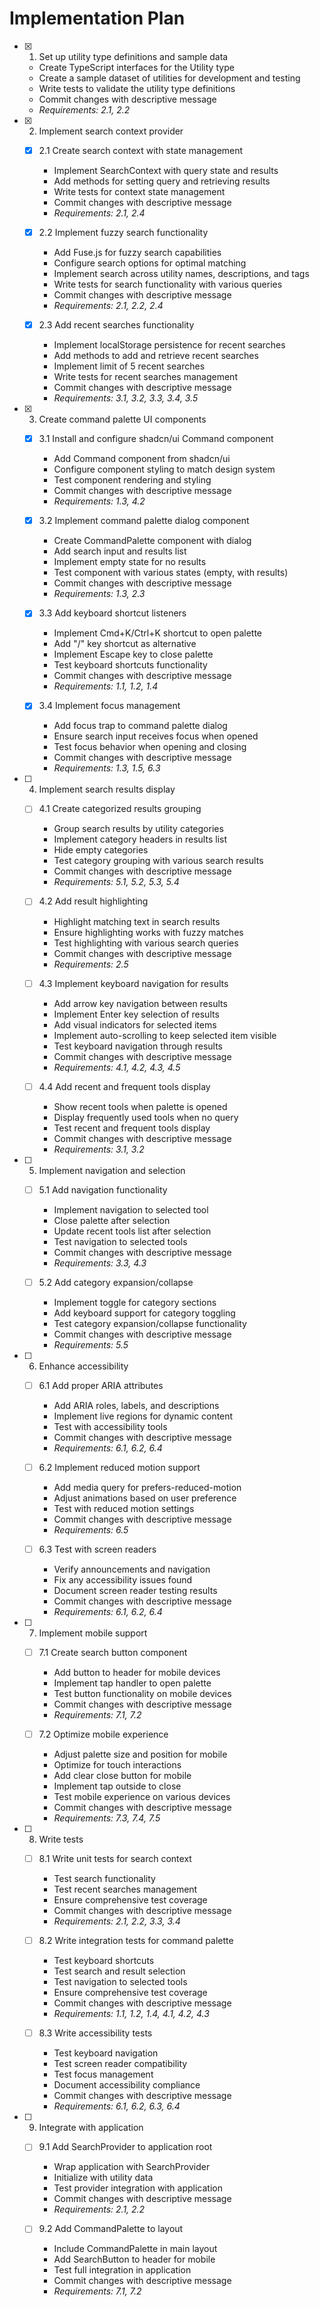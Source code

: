 # Implementation Plan

- [x] 1. Set up utility type definitions and sample data

  - Create TypeScript interfaces for the Utility type
  - Create a sample dataset of utilities for development and testing
  - Write tests to validate the utility type definitions
  - Commit changes with descriptive message
  - _Requirements: 2.1, 2.2_

- [x] 2. Implement search context provider

  - [x] 2.1 Create search context with state management

    - Implement SearchContext with query state and results
    - Add methods for setting query and retrieving results
    - Write tests for context state management
    - Commit changes with descriptive message
    - _Requirements: 2.1, 2.4_

  - [x] 2.2 Implement fuzzy search functionality

    - Add Fuse.js for fuzzy search capabilities
    - Configure search options for optimal matching
    - Implement search across utility names, descriptions, and tags
    - Write tests for search functionality with various queries
    - Commit changes with descriptive message
    - _Requirements: 2.1, 2.2, 2.4_

  - [x] 2.3 Add recent searches functionality

    - Implement localStorage persistence for recent searches
    - Add methods to add and retrieve recent searches
    - Implement limit of 5 recent searches
    - Write tests for recent searches management
    - Commit changes with descriptive message
    - _Requirements: 3.1, 3.2, 3.3, 3.4, 3.5_

- [x] 3. Create command palette UI components

  - [x] 3.1 Install and configure shadcn/ui Command component

    - Add Command component from shadcn/ui
    - Configure component styling to match design system
    - Test component rendering and styling
    - Commit changes with descriptive message
    - _Requirements: 1.3, 4.2_

  - [x] 3.2 Implement command palette dialog component

    - Create CommandPalette component with dialog
    - Add search input and results list
    - Implement empty state for no results
    - Test component with various states (empty, with results)
    - Commit changes with descriptive message
    - _Requirements: 1.3, 2.3_

  - [x] 3.3 Add keyboard shortcut listeners

    - Implement Cmd+K/Ctrl+K shortcut to open palette
    - Add "/" key shortcut as alternative
    - Implement Escape key to close palette
    - Test keyboard shortcuts functionality
    - Commit changes with descriptive message
    - _Requirements: 1.1, 1.2, 1.4_

  - [x] 3.4 Implement focus management
    - Add focus trap to command palette dialog
    - Ensure search input receives focus when opened
    - Test focus behavior when opening and closing
    - Commit changes with descriptive message
    - _Requirements: 1.3, 1.5, 6.3_

- [ ] 4. Implement search results display

  - [ ] 4.1 Create categorized results grouping

    - Group search results by utility categories
    - Implement category headers in results list
    - Hide empty categories
    - Test category grouping with various search results
    - Commit changes with descriptive message
    - _Requirements: 5.1, 5.2, 5.3, 5.4_

  - [ ] 4.2 Add result highlighting

    - Highlight matching text in search results
    - Ensure highlighting works with fuzzy matches
    - Test highlighting with various search queries
    - Commit changes with descriptive message
    - _Requirements: 2.5_

  - [ ] 4.3 Implement keyboard navigation for results

    - Add arrow key navigation between results
    - Implement Enter key selection of results
    - Add visual indicators for selected items
    - Implement auto-scrolling to keep selected item visible
    - Test keyboard navigation through results
    - Commit changes with descriptive message
    - _Requirements: 4.1, 4.2, 4.3, 4.5_

  - [ ] 4.4 Add recent and frequent tools display
    - Show recent tools when palette is opened
    - Display frequently used tools when no query
    - Test recent and frequent tools display
    - Commit changes with descriptive message
    - _Requirements: 3.1, 3.2_

- [ ] 5. Implement navigation and selection

  - [ ] 5.1 Add navigation functionality

    - Implement navigation to selected tool
    - Close palette after selection
    - Update recent tools list after selection
    - Test navigation to selected tools
    - Commit changes with descriptive message
    - _Requirements: 3.3, 4.3_

  - [ ] 5.2 Add category expansion/collapse
    - Implement toggle for category sections
    - Add keyboard support for category toggling
    - Test category expansion/collapse functionality
    - Commit changes with descriptive message
    - _Requirements: 5.5_

- [ ] 6. Enhance accessibility

  - [ ] 6.1 Add proper ARIA attributes

    - Add ARIA roles, labels, and descriptions
    - Implement live regions for dynamic content
    - Test with accessibility tools
    - Commit changes with descriptive message
    - _Requirements: 6.1, 6.2, 6.4_

  - [ ] 6.2 Implement reduced motion support

    - Add media query for prefers-reduced-motion
    - Adjust animations based on user preference
    - Test with reduced motion settings
    - Commit changes with descriptive message
    - _Requirements: 6.5_

  - [ ] 6.3 Test with screen readers
    - Verify announcements and navigation
    - Fix any accessibility issues found
    - Document screen reader testing results
    - Commit changes with descriptive message
    - _Requirements: 6.1, 6.2, 6.4_

- [ ] 7. Implement mobile support

  - [ ] 7.1 Create search button component

    - Add button to header for mobile devices
    - Implement tap handler to open palette
    - Test button functionality on mobile devices
    - Commit changes with descriptive message
    - _Requirements: 7.1, 7.2_

  - [ ] 7.2 Optimize mobile experience
    - Adjust palette size and position for mobile
    - Optimize for touch interactions
    - Add clear close button for mobile
    - Implement tap outside to close
    - Test mobile experience on various devices
    - Commit changes with descriptive message
    - _Requirements: 7.3, 7.4, 7.5_

- [ ] 8. Write tests

  - [ ] 8.1 Write unit tests for search context

    - Test search functionality
    - Test recent searches management
    - Ensure comprehensive test coverage
    - Commit changes with descriptive message
    - _Requirements: 2.1, 2.2, 3.3, 3.4_

  - [ ] 8.2 Write integration tests for command palette

    - Test keyboard shortcuts
    - Test search and result selection
    - Test navigation to selected tools
    - Ensure comprehensive test coverage
    - Commit changes with descriptive message
    - _Requirements: 1.1, 1.2, 1.4, 4.1, 4.2, 4.3_

  - [ ] 8.3 Write accessibility tests
    - Test keyboard navigation
    - Test screen reader compatibility
    - Test focus management
    - Document accessibility compliance
    - Commit changes with descriptive message
    - _Requirements: 6.1, 6.2, 6.3, 6.4_

- [ ] 9. Integrate with application

  - [ ] 9.1 Add SearchProvider to application root

    - Wrap application with SearchProvider
    - Initialize with utility data
    - Test provider integration with application
    - Commit changes with descriptive message
    - _Requirements: 2.1, 2.2_

  - [ ] 9.2 Add CommandPalette to layout
    - Include CommandPalette in main layout
    - Add SearchButton to header for mobile
    - Test full integration in application
    - Commit changes with descriptive message
    - _Requirements: 7.1, 7.2_
